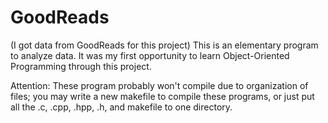 # GoodReads
(I got data from GoodReads for this project) This is an elementary program to analyze data. It was my first opportunity to learn Object-Oriented Programming through this project.

Attention: These program probably won't compile due to organization of files;
you may write a new makefile to compile these programs, or just put all the .c, .cpp, .hpp, .h, and makefile to one directory.
